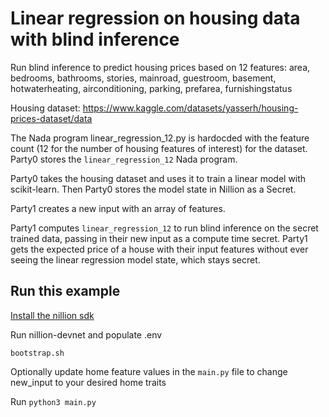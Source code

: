 # Linear regression on housing data with blind inference

Run blind inference to predict housing prices based on 12 features: area, bedrooms, bathrooms, stories, mainroad, guestroom, basement, hotwaterheating, airconditioning, parking, prefarea, furnishingstatus

Housing dataset: https://www.kaggle.com/datasets/yasserh/housing-prices-dataset/data

The Nada program linear_regression_12.py is hardocded with the feature count (12 for the number of housing features of interest) for the dataset. Party0 stores the `linear_regression_12` Nada program.

Party0 takes the housing dataset and uses it to train a linear model with scikit-learn. Then Party0 stores the model state in Nillion as a Secret.

Party1 creates a new input with an array of features.

Party1 computes `linear_regression_12` to run blind inference on the secret trained data, passing in their new input as a compute time secret. Party1 gets the expected price of a house with their input features without ever seeing the linear regression model state, which stays secret.

## Run this example

[Install the nillion sdk](https://docs.nillion.com/nillion-sdk-and-tools#installation)

Run nillion-devnet and populate .env

```
bootstrap.sh
```

Optionally update home feature values in the `main.py` file to change new_input to your desired home traits

Run `python3 main.py`
